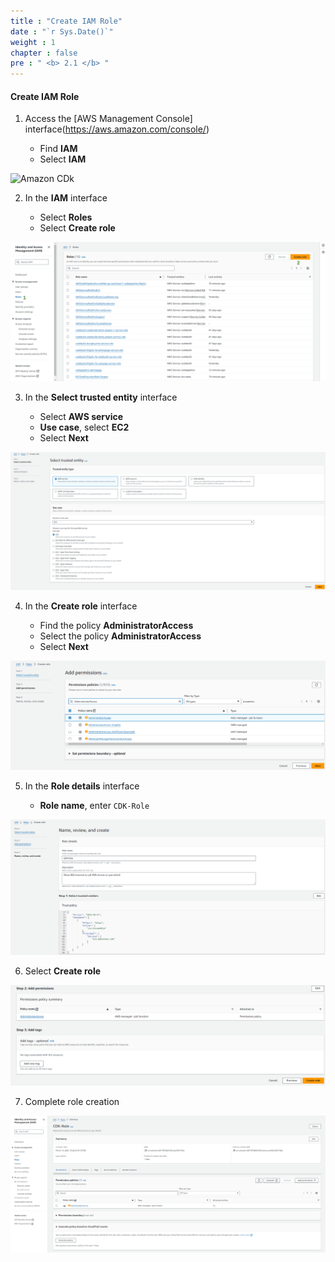 ```yaml
---
title : "Create IAM Role"
date : "`r Sys.Date()`"
weight : 1
chapter : false
pre : " <b> 2.1 </b> "
---
```


#### Create IAM Role

1. Access the [AWS Management Console] interface(https://aws.amazon.com/console/)
 
   - Find **IAM**
   - Select **IAM**

![Amazon CDk](/images/1/0001.png?featherlight=false&width=90pc)

2. In the **IAM** interface


   - Select **Roles**
   - Select **Create role**

![alt text](<Blank diagram - Page 3 (2).png>)

3. In the **Select trusted entity** interface

   - Select **AWS service**
   - **Use case**, select **EC2**
   - Select **Next**

![alt text](image-1.png)

4. In the **Create role** interface

   - Find the policy **AdministratorAccess**
   - Select the policy **AdministratorAccess**
   - Select **Next**

![alt text](image-2.png)

5. In the **Role details** interface

   - **Role name**, enter `CDK-Role`

![alt text](image-3.png)

6. Select **Create role**

![alt text](image-4.png)

7. Complete role creation

![alt text](image-5.png)